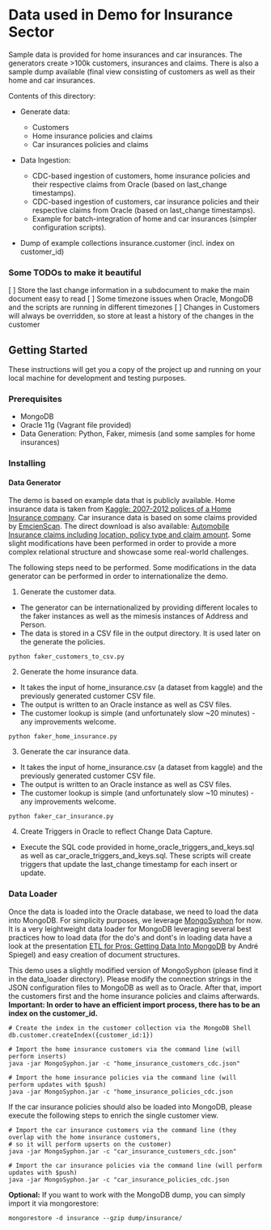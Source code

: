 # Data used in Demo for Insurance Sector

Sample data is provided for home insurances and car insurances. The generators create >100k customers, insurances and claims. There is also a sample dump available (final view consisting of customers as well as their home and car insurances. 

Contents of this directory:

* Generate data:
	* Customers
	* Home insurance policies and claims
	* Car insurances policies and claims

* Data Ingestion:
	* CDC-based ingestion of customers, home insurance policies and their respective claims from Oracle (based on last_change timestamps).
	* CDC-based ingestion of customers, car insurance policies and their respective claims from Oracle (based on last_change timestamps).
	* Example for batch-integration of home and car insurances (simpler configuration scripts).

* Dump of example collections insurance.customer (incl. index on customer_id)

### Some TODOs to make it beautiful

[ ] Store the last change information in a subdocument to make the main document easy to read
[ ] Some timezone issues when Oracle, MongoDB and the scripts are running in different timezones
[ ] Changes in Customers will always be overridden, so store at least a history of the changes in the customer

## Getting Started

These instructions will get you a copy of the project up and running on your local machine for development and testing purposes. 

### Prerequisites

* MongoDB
* Oracle 11g (Vagrant file provided)
* Data Generation: Python, Faker, mimesis (and some samples for home insurances)

### Installing

#### Data Generator

The demo is based on example data that is publicly available. Home insurance data is taken from [Kaggle: 2007-2012 polices of a Home Insurance company](https://www.kaggle.com/ycanario/home-insurance). Car insurance data is based on some claims provided by [EmcienScan](http://www.scan-support.com/help/sample-data-sets). The direct download is also available: [Automobile Insurance claims including location, policy type and claim amount](http://dyzz9obi78pm5.cloudfront.net/app/image/id/560ec66d32131c9409f2ba54/n/Auto_Insurance_Claims_Sample.csv). Some slight modifications have been performed in order to provide a more complex relational structure and showcase some real-world challenges.

The following steps need to be performed. Some modifications in the data generator can be performed in order to internationalize the demo.

1. Generate the customer data.
 - The generator can be internationalized by providing different locales to the faker instances as well as the mimesis instances of Address and Person.
 - The data is stored in a CSV file in the output directory. It is used later on the generate the policies.
```
python faker_customers_to_csv.py
```

2. Generate the home insurance data.
 - It takes the input of home_insurance.csv (a dataset from kaggle) and the previously generated customer CSV file.
 - The output is written to an Oracle instance as well as CSV files.
 - The customer lookup is simple (and unfortunately slow ~20 minutes) - any improvements welcome.
```
python faker_home_insurance.py
```

3. Generate the car insurance data.
 - It takes the input of home_insurance.csv (a dataset from kaggle) and the previously generated customer CSV file.
 - The output is written to an Oracle instance as well as CSV files.
 - The customer lookup is simple (and unfortunately slow ~10 minutes) - any improvements welcome.
```
python faker_car_insurance.py
```

4. Create Triggers in Oracle to reflect Change Data Capture.
 - Execute the SQL code provided in home_oracle_triggers_and_keys.sql as well as car_oracle_triggers_and_keys.sql. These scripts will create triggers that update the last_change timestamp for each insert or update.

### Data Loader

Once the data is loaded into the Oracle database, we need to load the data into MongoDB. For simplicity purposes, we leverage [MongoSyphon](https://github.com/johnlpage/MongoSyphon) for now. It is a very leightweight data loader for MongoDB leveraging several best practices how to load data (for the do's and dont's in loading data have a look at the presentation [ETL for Pros: Getting Data Into MongoDB](https://explore.mongodb.com/vidyard-all-players/andre-spiegel-2) by André Spiegel) and easy creation of document structures. 

This demo uses a slightly modified version of MongoSyphon (please find it in the data_loader directory). Please modify the connection strings in the JSON configuration files to MongoDB as well as to Oracle. After that, import the customers first and the home insurance policies and claims afterwards. **Important: In order to have an efficient import process, there has to be an index on the customer_id.**

```
# Create the index in the customer collection via the MongoDB Shell
db.customer.createIndex({customer_id:1})

# Import the home insurance customers via the command line (will perform inserts)
java -jar MongoSyphon.jar -c "home_insurance_customers_cdc.json"

# Import the home insurance policies via the command line (will perform updates with $push)
java -jar MongoSyphon.jar -c "home_insurance_policies_cdc.json
```

If the car insurance policies should also be loaded into MongoDB, please execute the following steps to enrich the single customer view.

```
# Import the car insurance customers via the command line (they overlap with the home insurance customers, 
# so it will perform upserts on the customer)
java -jar MongoSyphon.jar -c "car_insurance_customers_cdc.json"

# Import the car insurance policies via the command line (will perform updates with $push)
java -jar MongoSyphon.jar -c "car_insurance_policies_cdc.json
```

**Optional:**
If you want to work with the MongoDB dump, you can simply import it via mongorestore:
```
mongorestore -d insurance --gzip dump/insurance/
```

